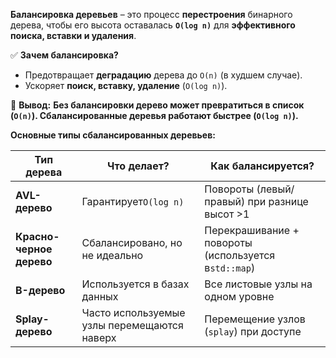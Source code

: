 **Балансировка деревьев** – это процесс **перестроения** бинарного дерева, чтобы его высота оставалась **`O(log n)`** для **эффективного поиска, вставки и удаления**.

✅ **Зачем балансировка?**

* Предотвращает **деградацию** дерева до `O(n)` (в худшем случае).
* Ускоряет **поиск, вставку, удаление** (`O(log n)`).

🚀 **Вывод:**
**Без балансировки дерево может превратиться в список (`O(n)`). Сбалансированные деревья работают быстрее (`O(log n)`).**

**Основные типы сбалансированных деревьев:**


| **Тип дерева**                    | **Что делает?**                                                           | **Как балансируется?**                                                  |
| ------------------------------------------ | ---------------------------------------------------------------------------------- | --------------------------------------------------------------------------------------- |
| **AVL-дерево**                       | Гарантирует`O(log n)`                                                   | Повороты (левый/правый) при разнице высот >1          |
| **Красно-черное дерево** | Сбалансировано, но не идеально                           | Перекрашивание + повороты (используется в`std::map`) |
| **B-дерево**                         | Используется в базах данных                                | Все листовые узлы на одном уровне                           |
| **Splay-дерево**                     | Часто используемые узлы перемещаются наверх | Перемещение узлов (`splay`) при доступе                       |
